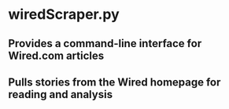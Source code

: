 # wiredScraper.py

## Provides a command-line interface for Wired.com articles

## Pulls stories from the Wired homepage for reading and analysis
